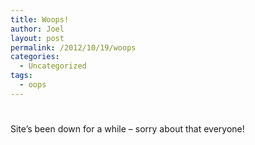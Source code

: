 ```yaml
---
title: Woops!
author: Joel
layout: post
permalink: /2012/10/19/woops
categories:
  - Uncategorized
tags:
  - oops
---
```

# 

Site’s been down for a while – sorry about that everyone!
